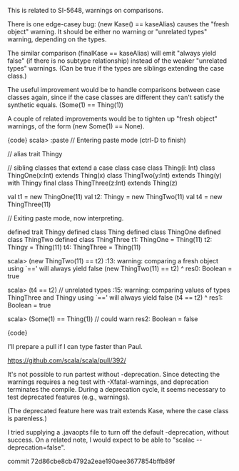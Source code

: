 This is related to SI-5648, warnings on comparisons.

There is one edge-casey bug: (new Kase() == kaseAlias) causes the "fresh object" warning.  It should be either no warning or "unrelated types" warning, depending on the types.

The similar comparison (finalKase == kaseAlias) will emit "always yield false" (if there is no subtype relationship) instead of the weaker "unrelated types" warnings. (Can be true if the types are siblings extending the case class.)

The useful improvement would be to handle comparisons between case classes again, since if the case classes are different they can't satisfy the synthetic equals. (Some(1) == Thing(1))

A couple of related improvements would be to tighten up "fresh object" warnings, of the form (new Some(1) == None).

{code}
scala> :paste
// Entering paste mode (ctrl-D to finish)

// alias
trait Thingy

// sibling classes that extend a case class
case class Thing(i: Int)
class ThingOne(x:Int) extends Thing(x)
class ThingTwo(y:Int) extends Thing(y) with Thingy
final class ThingThree(z:Int) extends Thing(z)

val t1 = new ThingOne(11)
val t2: Thingy = new ThingTwo(11)
val t4 = new ThingThree(11)

// Exiting paste mode, now interpreting.

defined trait Thingy
defined class Thing
defined class ThingOne
defined class ThingTwo
defined class ThingThree
t1: ThingOne = Thing(11)
t2: Thingy = Thing(11)
t4: ThingThree = Thing(11)

scala> (new ThingTwo(11) == t2)
<console>:13: warning: comparing a fresh object using `==' will always yield false
              (new ThingTwo(11) == t2)
                                ^
res0: Boolean = true

scala> (t4 == t2)  // unrelated types
<console>:15: warning: comparing values of types ThingThree and Thingy using `==' will always yield false
              (t4 == t2)
                  ^
res1: Boolean = true

scala> (Some(1) == Thing(1))  // could warn
res2: Boolean = false

{code}

I'll prepare a pull if I can type faster than Paul.

https://github.com/scala/scala/pull/392/

It's not possible to run partest without -deprecation.
Since detecting the warnings requires a neg test with
-Xfatal-warnings, and deprecation terminates the compile.
During a deprecation cycle, it seems necessary to test
deprecated features (e.g., warnings).

(The deprecated feature here was trait extends Kase,
where the case class is parenless.)

I tried supplying a .javaopts file to turn off the default
-deprecation, without success.  On a related note, I would
expect to be able to "scalac --deprecation=false".


commit 72d86cbe8cb4792a2eae190aee3677854bffb89f
